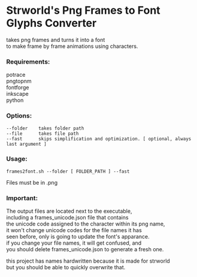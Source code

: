 # Strworld's Png Frames to Font Glyphs Converter
takes png frames and turns it into a font  
to make frame by frame animations using characters.

### Requirements:
potrace  
pngtopnm  
fontforge  
inkscape  
python  

### Options:
```
--folder    takes folder path  
--file      takes file path  
--fast      skips simplification and optimization. [ optional, always last argument ]  
```
### Usage:
`frames2font.sh --folder [ FOLDER_PATH ] --fast`  

Files must be in .png  

### Important:
The output files are located next to the executable,    
including a frames_unicode.json file that contains  
the unicode code assigned to the character within its png name,    
it won't change unicode codes for the file names it has  
seen before, only is going to update the font's apparance.    
if you change your file names, it will get confused, and  
you should delete frames_unicode.json to generate a fresh one.  

this project has names hardwritten because it is made for strworld  
but you should be able to quickly overwrite that.  
